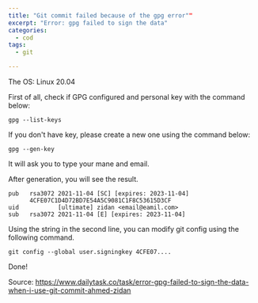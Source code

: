 ```yaml
---
title: "Git commit failed because of the gpg error""
excerpt: "Error: gpg failed to sign the data"
categories:
  - cod
tags:
  - git

---
```

The OS: Linux 20.04 

First of all, check if GPG configured and personal key with the command below:
```
gpg --list-keys
```

If you don't have key, please create a new one using the command below:
```
gpg --gen-key
```

It will ask you to type your mane and email.

After generation, you will see the result. 

```
pub   rsa3072 2021-11-04 [SC] [expires: 2023-11-04]
      4CFE07C1D4D72BD7E54A5C9081C1F8C53615D3CF
uid           [ultimate] zidan <email@eamil.com>
sub   rsa3072 2021-11-04 [E] [expires: 2023-11-04]
```

Using the string in the second line, you can modify git config using the following command.

```
git config --global user.signingkey 4CFE07....
```

Done! 

Source: https://www.dailytask.co/task/error-gpg-failed-to-sign-the-data-when-i-use-git-commit-ahmed-zidan
